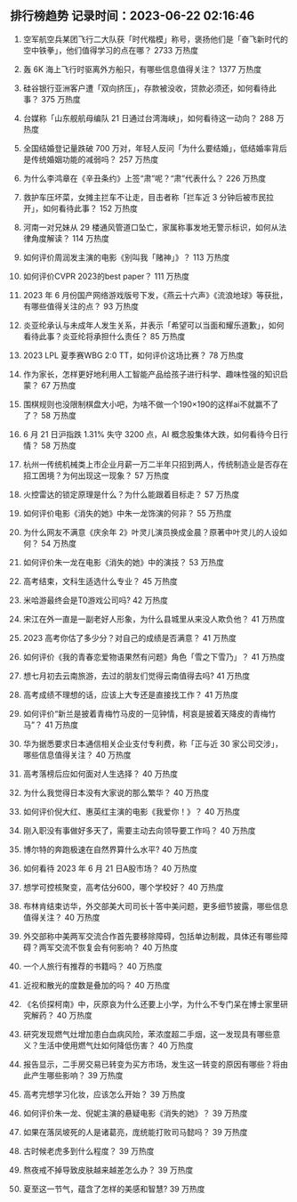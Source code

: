 
## 排行榜趋势 记录时间：2023-06-22 02:16:46
  
  1. 空军航空兵某团飞行二大队获「时代楷模」称号，褒扬他们是「奋飞新时代的空中铁拳」，他们值得学习的点在哪？ 2733 万热度
    
  2. 轰 6K 海上飞行时驱离外方船只，有哪些信息值得关注？ 1377 万热度
    
  3. 硅谷银行亚洲客户遭「双向挤压」，存款被没收，贷款必须还，如何看待此事？ 375 万热度
    
  4. 台媒称「山东舰航母编队 21 日通过台湾海峡」，如何看待这一动向？ 288 万热度
    
  5. 全国结婚登记量跌破 700 万对，年轻人反问「为什么要结婚」，低结婚率背后是传统婚姻功能的减弱吗？ 257 万热度
    
  6. 为什么李鸿章在《辛丑条约》上签“肃”呢？“肃”代表什么？ 226 万热度
    
  7. 救护车压坏菜，女摊主拦车不让走，目击者称「拦车近 3 分钟后被市民拉开」，如何看待此事？ 152 万热度
    
  8. 河南一对兄妹从 29 楼通风管道口坠亡，家属称事发地无警示标识，如何从法律角度解读？ 114 万热度
    
  9. 如何评价周润发主演的电影《别叫我「赌神」》？ 113 万热度
    
  10. 如何评价CVPR 2023的best paper？ 111 万热度
    
  11. 2023 年 6 月份国产网络游戏版号下发，《燕云十六声》《流浪地球》等获批，有哪些值得关注的点？ 93 万热度
    
  12. 炎亚纶承认与未成年人发生关系，并表示「希望可以当面和耀乐道歉」，如何看待此事？炎亚纶将承担什么责任？ 85 万热度
    
  13. 2023 LPL 夏季赛WBG 2:0 TT，如何评价这场比赛？ 78 万热度
    
  14. 作为家长，怎样更好地利用人工智能产品给孩子进行科学、趣味性强的知识启蒙？ 67 万热度
    
  15. 围棋规则也没限制棋盘大小吧，为啥不做一个190×190的这样ai不就赢不了了？ 58 万热度
    
  16. 6 月 21 日沪指跌 1.31% 失守 3200 点，AI 概念股集体大跌，如何看待今日行情？ 58 万热度
    
  17. 杭州一传统机械类上市企业月薪一万二半年只招到两人，传统制造业是否存在招工困境？为何出现这一现象？ 57 万热度
    
  18. 火控雷达的锁定原理是什么？为什么能跟着目标走？ 57 万热度
    
  19. 如何评价电影《消失的她》中朱一龙饰演的何非？ 55 万热度
    
  20. 为什么网友不满意《庆余年 2》叶灵儿演员换成金晨？原著中叶灵儿的人设如何？ 54 万热度
    
  21. 如何评价朱一龙在电影《消失的她》中的演技？ 53 万热度
    
  22. 高考结束，文科生适选什么专业？ 45 万热度
    
  23. 米哈游最终会是T0游戏公司吗? 42 万热度
    
  24. 宋江在外一直是一副老好人形象，为什么县城里从来没人欺负他？ 41 万热度
    
  25. 2023 高考你估了多少分？对自己的成绩是否满意？ 41 万热度
    
  26. 如何评价《我的青春恋爱物语果然有问题》角色「雪之下雪乃」？ 41 万热度
    
  27. 想七月初去云南旅游，去过的朋友们觉得云南值得去吗? 41 万热度
    
  28. 高考成绩不理想的话，应该上大专还是直接找工作？ 41 万热度
    
  29. 如何评价“新兰是披着青梅竹马皮的一见钟情，柯哀是披着天降皮的青梅竹马”？ 41 万热度
    
  30. 华为据悉要求日本通信相关企业支付专利费，称「正与近 30 家公司交涉」，哪些信息值得关注？ 40 万热度
    
  31. 高考落榜后应如何面对人生选择？ 40 万热度
    
  32. 为什么我觉得日本没有大家说的那么繁华？ 40 万热度
    
  33. 如何评价倪大红、惠英红主演的电影《我爱你！》？ 40 万热度
    
  34. 刚入职没有事做好多天了，需要主动去向领导要工作吗？ 40 万热度
    
  35. 博尔特的奔跑极速在自然界算什么水平? 40 万热度
    
  36. 如何看待 2023 年 6 月 21 日A股市场？ 40 万热度
    
  37. 想学可控核聚变，高考估分600，哪个学校好？ 40 万热度
    
  38. 布林肯结束访华，外交部美大司司长十答中美问题，更多细节披露，哪些信息值得关注？ 40 万热度
    
  39. 外交部称中美两军交流合作首先要移除障碍，包括单边制裁，具体还有哪些障碍？两军交流不恢复会有何影响？ 40 万热度
    
  40. 一个人旅行有推荐的书籍吗？ 40 万热度
    
  41. 近视和散光的度数是叠加的吗？ 40 万热度
    
  42. 《名侦探柯南》中，灰原哀为什么还要上小学，为什么不专门呆在博士家里研究解药？ 40 万热度
    
  43. 研究发现燃气灶增加患白血病风险，苯浓度超二手烟，这一发现具有哪些意义？生活中使用燃气灶如何降低伤害？ 40 万热度
    
  44. 报告显示，二手房交易已转变为买方市场，发生这一转变的原因有哪些？将由此产生哪些影响？ 39 万热度
    
  45. 高考完想学习化妆，应该怎么开始？ 39 万热度
    
  46. 如何评价朱一龙、倪妮主演的悬疑电影《消失的她》？ 39 万热度
    
  47. 如果在落凤坡死的人是诸葛亮，庞统能打败司马懿吗？ 39 万热度
    
  48. 古时候老虎多到什么程度？ 39 万热度
    
  49. 熬夜戒不掉导致皮肤越来越差怎么办？ 39 万热度
    
  50. 夏至这一节气，蕴含了怎样的美感和智慧? 39 万热度
    